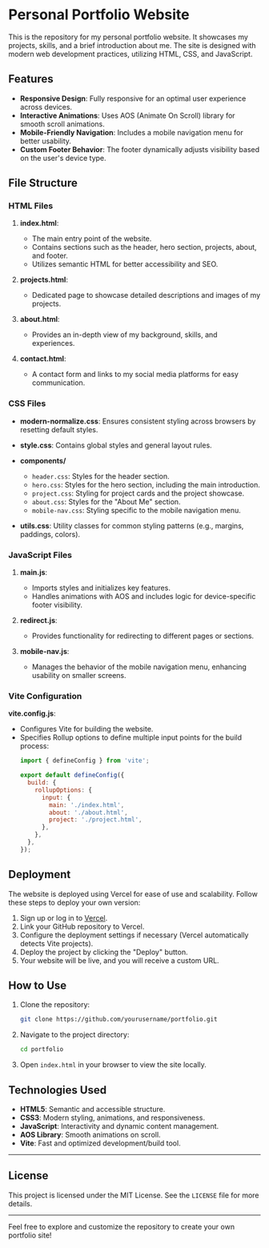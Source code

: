 # Personal Portfolio Website

This is the repository for my personal portfolio website. It showcases my projects, skills, and a brief introduction about me. The site is designed with modern web development practices, utilizing HTML, CSS, and JavaScript.

## Features

- **Responsive Design**: Fully responsive for an optimal user experience across devices.
- **Interactive Animations**: Uses AOS (Animate On Scroll) library for smooth scroll animations.
- **Mobile-Friendly Navigation**: Includes a mobile navigation menu for better usability.
- **Custom Footer Behavior**: The footer dynamically adjusts visibility based on the user's device type.

## File Structure

### HTML Files

1. **index.html**: 
   - The main entry point of the website.
   - Contains sections such as the header, hero section, projects, about, and footer.
   - Utilizes semantic HTML for better accessibility and SEO.

2. **projects.html**: 
   - Dedicated page to showcase detailed descriptions and images of my projects.

3. **about.html**: 
   - Provides an in-depth view of my background, skills, and experiences.

4. **contact.html**: 
   - A contact form and links to my social media platforms for easy communication.

### CSS Files

- **modern-normalize.css**: Ensures consistent styling across browsers by resetting default styles.
- **style.css**: Contains global styles and general layout rules.
- **components/**
  - `header.css`: Styles for the header section.
  - `hero.css`: Styles for the hero section, including the main introduction.
  - `project.css`: Styling for project cards and the project showcase.
  - `about.css`: Styles for the "About Me" section.
  - `mobile-nav.css`: Styling specific to the mobile navigation menu.

- **utils.css**: Utility classes for common styling patterns (e.g., margins, paddings, colors).

### JavaScript Files

1. **main.js**:
   - Imports styles and initializes key features.
   - Handles animations with AOS and includes logic for device-specific footer visibility.

2. **redirect.js**: 
   - Provides functionality for redirecting to different pages or sections.

3. **mobile-nav.js**:
   - Manages the behavior of the mobile navigation menu, enhancing usability on smaller screens.

### Vite Configuration

**vite.config.js**:
   - Configures Vite for building the website.
   - Specifies Rollup options to define multiple input points for the build process:
     ```javascript
     import { defineConfig } from 'vite';

     export default defineConfig({
       build: {
         rollupOptions: {
           input: {
             main: './index.html',
             about: './about.html',
             project: './project.html',
           },
         },
       },
     });
     ```

## Deployment

The website is deployed using Vercel for ease of use and scalability. Follow these steps to deploy your own version:

1. Sign up or log in to [Vercel](https://vercel.com/).
2. Link your GitHub repository to Vercel.
3. Configure the deployment settings if necessary (Vercel automatically detects Vite projects).
4. Deploy the project by clicking the "Deploy" button.
5. Your website will be live, and you will receive a custom URL.

     
## How to Use

1. Clone the repository:
   ```bash
   git clone https://github.com/yourusername/portfolio.git
   ```
2. Navigate to the project directory:
   ```bash
   cd portfolio
   ```
3. Open `index.html` in your browser to view the site locally.

## Technologies Used

- **HTML5**: Semantic and accessible structure.
- **CSS3**: Modern styling, animations, and responsiveness.
- **JavaScript**: Interactivity and dynamic content management.
- **AOS Library**: Smooth animations on scroll.
- **Vite**: Fast and optimized development/build tool.

---
## License

This project is licensed under the MIT License. See the `LICENSE` file for more details.

---

Feel free to explore and customize the repository to create your own portfolio site!

